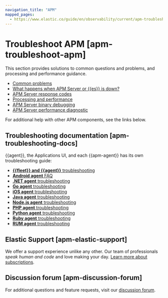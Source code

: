 ```yaml
---
navigation_title: "APM"
mapped_pages:
  - https://www.elastic.co/guide/en/observability/current/apm-troubleshoot-apm.html
---
```




# Troubleshoot APM [apm-troubleshoot-apm]


This section provides solutions to common questions and problems, and processing and performance guidance.

* [Common problems](../../solutions/observability/apps/common-problems.md)
* [What happens when APM Server or {{es}} is down?](../../solutions/observability/apps/what-happens-when-apm-server-elasticsearch-is-down.md)
* [APM Server response codes](../../solutions/observability/apps/apm-server-response-codes.md)
* [Processing and performance](../../solutions/observability/apps/processing-performance.md)
* [APM Server binary debugging](../../solutions/observability/apps/enable-apm-server-binary-debugging.md)
* [APM Server performance diagnostic](../../solutions/observability/apps/apm-server-performance-diagnostic.md)

For additional help with other APM components, see the links below.


## Troubleshooting documentation [apm-troubleshooting-docs]

{{agent}}, the Applications UI, and each {{apm-agent}} has its own troubleshooting guide:

* [**{{fleet}} and {{agent}}** troubleshooting](../ingest/fleet/fleet-elastic-agent.md)
* [**Android agent** FAQ](https://www.elastic.co/guide/en/apm/agent/android/current/faq.html)
* [**.NET agent** troubleshooting](https://www.elastic.co/guide/en/apm/agent/dotnet/{{apm-dotnet-branch}}/troubleshooting.html)
* [**Go agent** troubleshooting](https://www.elastic.co/guide/en/apm/agent/go/{{apm-go-branch}}/troubleshooting.html)
* [**iOS agent** troubleshooting](https://www.elastic.co/guide/en/apm/agent/swift/{{apm-ios-branch}}/troubleshooting.html)
* [**Java agent** troubleshooting](https://www.elastic.co/guide/en/apm/agent/java/{{apm-java-branch}}/trouble-shooting.html)
* [**Node.js agent** troubleshooting](https://www.elastic.co/guide/en/apm/agent/nodejs/{{apm-node-branch}}/troubleshooting.html)
* [**PHP agent** troubleshooting](https://www.elastic.co/guide/en/apm/agent/php/{{apm-php-branch}}/troubleshooting.html)
* [**Python agent** troubleshooting](https://www.elastic.co/guide/en/apm/agent/python/{{apm-py-branch}}/troubleshooting.html)
* [**Ruby agent** troubleshooting](https://www.elastic.co/guide/en/apm/agent/ruby/{{apm-ruby-branch}}/debugging.html)
* [**RUM agent** troubleshooting](https://www.elastic.co/guide/en/apm/agent/rum-js/{{apm-rum-branch}}/troubleshooting.html)


## Elastic Support [apm-elastic-support]

We offer a support experience unlike any other. Our team of professionals *speak human and code* and love making your day. [Learn more about subscriptions](https://www.elastic.co/subscriptions).


## Discussion forum [apm-discussion-forum]

For additional questions and feature requests, visit our [discussion forum](https://discuss.elastic.co/c/apm).







